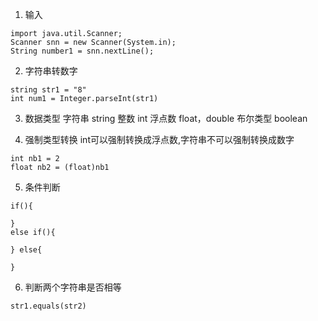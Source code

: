 1. 输入
```
import java.util.Scanner;
Scanner snn = new Scanner(System.in);
String number1 = snn.nextLine();
```

2. 字符串转数字
```
string str1 = "8"
int num1 = Integer.parseInt(str1)
```

3. 数据类型
字符串 string
整数 int
浮点数 float，double
布尔类型 boolean

4. 强制类型转换
int可以强制转换成浮点数,字符串不可以强制转换成数字
```
int nb1 = 2
float nb2 = (float)nb1
```

5. 条件判断
```
if(){

}
else if(){

} else{

}
```

6. 判断两个字符串是否相等
```
str1.equals(str2)
```

